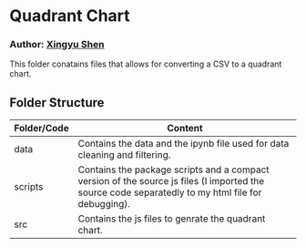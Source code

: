 # Quadrant Chart
### Author: [Xingyu Shen](mailto:xs90@duke.edu)

This folder conatains files that allows for converting a CSV to a quadrant chart.

## Folder Structure
| Folder/Code | Content |
| ------------- | ------------- |
| data | Contains the data and the ipynb file used for data cleaning and filtering. |
| scripts | Contains the package scripts and a compact version of the source js files (I imported the source code separatedly to my html file for debugging). |
| src | Contains the js files to genrate the quadrant chart. |